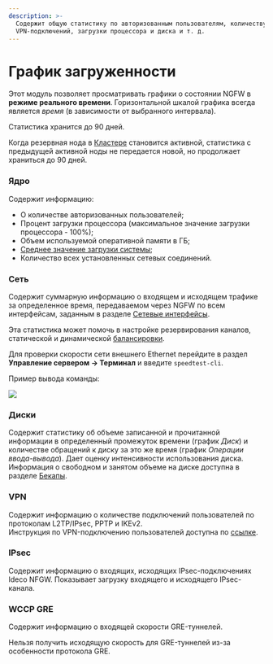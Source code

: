 ```yaml
---
description: >-
  Содержит общую статистику по авторизованным пользователям, количеству
  VPN-подключений, загрузки процессора и диска и т. д.
---
```


# График загруженности

Этот модуль позволяет просматривать графики о состоянии NGFW в **режиме реального времени**. Горизонтальной шкалой графика всегда является _время_ (в зависимости от выбранного интервала).

Статистика хранится до 90 дней.

Когда резервная нода в [Кластере](/settings/server-management/cluster.md) становится активной, статистика с предыдущей активной ноды не передается новой, но продолжает храниться до 90 дней.

### Ядро

Содержит информацию:

* О количестве авторизованных пользователей;
* Процент загрузки процессора (максимальное значение загрузки процессора - 100%);
* Объем используемой оперативной памяти в ГБ;
* [Среднее значение загрузки системы](https://ru.wikipedia.org/wiki/Load_Average);
* Количество всех установленных сетевых соединений.

### Сеть

Содержит суммарную информацию о входящем и исходящем трафике за определенное время, передаваемом через NGFW по всем интерфейсам, заданным в разделе [Сетевые интерфейсы](/settings/services/connection-to-provider/README.md).

Эта статистика может помочь в настройке резервирования каналов, статической и динамической [балансировки](/settings/services/multiple-simultaneous-connections.md).

Для проверки скорости сети внешнего Ethernet перейдите в раздел **Управление сервером -> Терминал** и введите `speedtest-cli`.

Пример вывода команды:

![](/.gitbook/assets/monitor-prometheus.png)


### Диски

Содержит статистику об объеме записанной и прочитанной информации в определенный промежуток времени (график _Диск_) и количестве обращений к диску за это же время (график _Операции ввода-вывода_). Дает оценку интенсивности использования диска. Информация о свободном и занятом объеме на диске доступна в разделе [Бекапы](/settings/server-management/backup.md).

### VPN

Содержит информацию о количестве подключений пользователей по протоколам L2TP/IPsec, PPTP и IKEv2.\
Инструкция по VPN-подключению пользователей доступна по [ссылке](/recipes/popular-recipes/vpn/).

### IPsec

Содержит информацию о входящих, исходящих IPsec-подключениях Ideco NFGW. Показывает загрузку входящего и исходящего IPsec-канала.

### WCCP GRE

Содержит информацию о входящей скорости GRE-туннелей. 

Нельзя получить исходящую скорость для GRE-туннелей из-за особенности протокола GRE.

